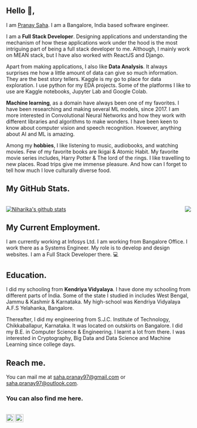 ## Hello 👋,

I am [Pranay Saha](https://pranaysaha97.github.io/). I am a Bangalore, India based software engineer. 

I am a <strong>Full Stack Developer</strong>. Designing applications and understanding the mechanism of how these applications work under the hood is the most intriguing part of being a full stack developer to me. Although, I mainly work on MEAN stack, but I have also worked with ReactJS and Django.

Apart from making applications, I also like <strong>Data Analysis</strong>. It always surprises me how a little amount of data can give so much information. They are the best story tellers. Kaggle is my go to place for data exploration. I use python for my EDA projects. Some of the platforms I like to use are Kaggle notebooks, Jupyter Lab and Google Colab.

<strong>Machine learning</strong>, as a domain have always been one of my favorites. I have been researching and making several ML models, since 2017. I am more interested in Convolutional Neural Networks and how they work with different libraries and algorithms to make wonders. I have been keen to know about computer vision and speech recognition. However, anything about AI and ML is amazing.

Among my <strong>hobbies</strong>, I like listening to music, audiobooks, and watching movies. Few of my favorite books are Ikigai & Atomic Habit. My favorite movie series includes, Harry Potter & The lord of the rings. I like travelling to new places. Road trips give me immense pleasure. And how can I forget to tell how much I love culturally diverse food.


## My GitHub Stats.
<br>
<a href="https://github.com/PranaySaha97?tab=repositories">
 <img align="center" src="https://github-readme-stats.vercel.app/api?username=PranaySaha97&&show_icons=true&title_color=ffffff&icon_color=87ceeb&text_color=daf7dc&bg_color=002366&show_icons=true&theme=dracula&line_height=27" alt="Niharika's github stats"/>
</a>

<a href="https://github.com/PranaySaha97?tab=repositories">
  <img align="right" src="https://github-readme-stats.vercel.app/api/top-langs/?username=PranaySaha97&theme=dark&hide_langs_below=1&bg_color=002366&icon_color=87ceeb&text_color=daf7dc&title_color=ffffff&layout=compact" />
</a>

## My Current Employment.

I am currently working at Infosys Ltd. I am working from Bangalore Office. I work there as a Systems Engineer. My role is to develop and design websites. I am a Full Stack Developer there. 💻

## Education.

I did my schooling from <strong>Kendriya Vidyalaya</strong>. I have done my schooling from different parts of India. Some of the state I studied in includes West Bengal, Jammu & Kashmir & Karnataka. 
My high-school was Kendriya Vidyalaya A.F.S Yelahanka, Bangalore.

Thereafter, I did my engineering from S.J.C. Institute of Technology, Chikkaballapur, Karnataka. It was located on outskirts on Bangalore. I did my B.E. in Computer Science & Engineering. I learnt a lot from there. I was interested in Cryptography, Big Data and Data Science and Machine Learning since college days.

## Reach me.

You can mail me at saha.pranay97@gmail.com or saha.pranay97@outlook.com.
### You can also find me here.
<br>
<a href="https://www.linkedin.com/in/pranay-saha-42820011a/">
  <img align="left" alt="Pranay's Linkdein" width="22px" src="https://cdn.jsdelivr.net/npm/simple-icons@v3/icons/linkedin.svg" />
</a>
&nbsp;
<a href="https://github.com/PranaySaha97">
  <img align="left" alt="Pranay's Github" width="22px" src="https://cdn.jsdelivr.net/npm/simple-icons@v3/icons/github.svg" />
</a>
